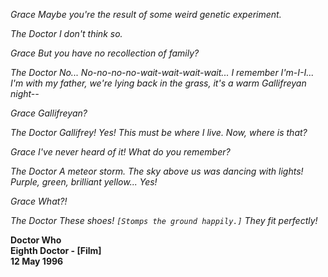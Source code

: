 _Grace_ _Maybe you're the result of some weird genetic experiment._

_The Doctor_ _I don't think so._

_Grace_ _But you have no recollection of family?_

_The Doctor_ _No... No-no-no-no-wait-wait-wait-wait... I remember I'm-I-I... I'm with my father, we're lying back in the grass, it's a warm Gallifreyan night--_

_Grace_ _Gallifreyan?_

_The Doctor_ _Gallifrey! Yes! This must be where I live. Now, where is that?_

_Grace_ _I've never heard of it! What do you remember?_

_The Doctor_ _A meteor storm. The sky above us was dancing with lights! Purple, green, brilliant yellow... Yes!_

_Grace_ _What?!_

_The Doctor_ _These shoes! `[Stomps the ground happily.]` They fit perfectly!_

**Doctor Who  
Eighth Doctor - [Film]  
12 May 1996**